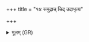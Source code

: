 +++
title = "१४ समुद्राच् चिद् उदाभृत्य"

+++
<details><summary>मूलम् (GR)</summary>

समुद्राच् चिद् उदाभृत्य  
ताम् उ पुष्कर आ दधुः ।  
अस्याः पृथिव्या देव्याश् चक्षुर्  
आकाश्यम् असि विषदूषणम् ॥
</details>